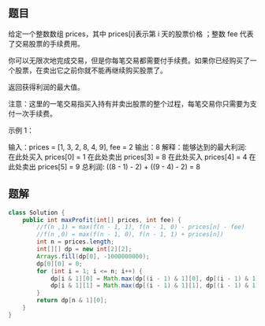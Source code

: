 ## 题目
给定一个整数数组 prices，其中 prices[i]表示第 i 天的股票价格 ；整数 fee 代表了交易股票的手续费用。

你可以无限次地完成交易，但是你每笔交易都需要付手续费。如果你已经购买了一个股票，在卖出它之前你就不能再继续购买股票了。

返回获得利润的最大值。

注意：这里的一笔交易指买入持有并卖出股票的整个过程，每笔交易你只需要为支付一次手续费。



示例 1：

输入：prices = [1, 3, 2, 8, 4, 9], fee = 2
输出：8
解释：能够达到的最大利润:  
在此处买入 prices[0] = 1
在此处卖出 prices[3] = 8
在此处买入 prices[4] = 4
在此处卖出 prices[5] = 9
总利润: ((8 - 1) - 2) + ((9 - 4) - 2) = 8


## 题解
```java
class Solution {
    public int maxProfit(int[] prices, int fee) {
        //f(n ,1) = max(f(n - 1, 1), f(n - 1, 0) - prices[n] - fee)
        //f(n ,0) = max(f(n - 1, 0), f(n - 1, 1) + prices[n])
        int n = prices.length;
        int[][] dp = new int[2][2];
        Arrays.fill(dp[0], -1000000000);
        dp[0][0] = 0;
        for (int i = 1; i <= n; i++) {
            dp[i & 1][0] = Math.max(dp[(i - 1) & 1][0], dp[(i - 1) & 1][1] + prices[i - 1]);
            dp[i & 1][1] = Math.max(dp[(i - 1) & 1][1], dp[(i - 1) & 1][0] - prices[i - 1] - fee);
        }
        return dp[n & 1][0];
    }
}
```